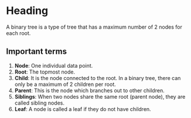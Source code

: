 # Heading

A binary tree is a type of tree that has a maximum number of 2 nodes for each root.

## Important terms

1. **Node**: One individual data point.
2. **Root**: The topmost node.
3. **Child**: It is the node connected to the root. In a binary tree, there can only be a maximum of 2 children per root.
4. **Parent**: This is the node which branches out to other children.
5. **Siblings**: When two nodes share the same root (parent node), they are called sibling nodes.
6. **Leaf**: A node is called a leaf if they do not have children.
